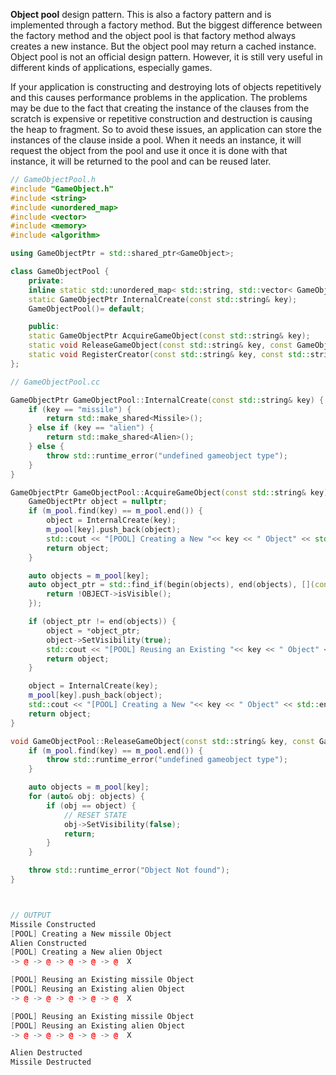 **Object pool** design pattern. This is also a factory pattern and is implemented through a factory method. But the biggest difference between the factory method and the object pool is that factory method always creates a new instance. But the object pool may return a cached instance. Object pool is not an official design pattern. However, it is still very useful in different kinds of applications, especially games. 

If your application is constructing and destroying lots of objects repetitively and this causes performance problems in the application. The problems may be due to the fact that creating the instance of the clauses from the scratch is expensive or repetitive construction and destruction is causing the heap to fragment. So to avoid these issues, an application can store the instances of the clause inside a pool. When it needs an instance, it will request the object from the pool and use it once it is done with that instance, it will be returned to the pool and can be reused later. 

```cpp
// GameObjectPool.h
#include "GameObject.h"
#include <string>
#include <unordered_map>
#include <vector>
#include <memory>
#include <algorithm>

using GameObjectPtr = std::shared_ptr<GameObject>;

class GameObjectPool {
    private:
    inline static std::unordered_map< std::string, std::vector< GameObjectPtr > > m_pool;
    static GameObjectPtr InternalCreate(const std::string& key);
    GameObjectPool()= default;

    public:
    static GameObjectPtr AcquireGameObject(const std::string& key);
    static void ReleaseGameObject(const std::string& key, const GameObjectPtr& object);
    static void RegisterCreator(const std::string& key, const std::string& creator);
};

// GameObjectPool.cc

GameObjectPtr GameObjectPool::InternalCreate(const std::string& key) {
    if (key == "missile") {
        return std::make_shared<Missile>();
    } else if (key == "alien") {
        return std::make_shared<Alien>();
    } else {
        throw std::runtime_error("undefined gameobject type");
    }
}

GameObjectPtr GameObjectPool::AcquireGameObject(const std::string& key) {
    GameObjectPtr object = nullptr;
    if (m_pool.find(key) == m_pool.end()) {
        object = InternalCreate(key);
        m_pool[key].push_back(object);
        std::cout << "[POOL] Creating a New "<< key << " Object" << std::endl;
        return object;
    }

    auto objects = m_pool[key];
    auto object_ptr = std::find_if(begin(objects), end(objects), [](const auto& OBJECT){
        return !OBJECT->isVisible();
    });

    if (object_ptr != end(objects)) {
        object = *object_ptr;
        object->SetVisibility(true);
        std::cout << "[POOL] Reusing an Existing "<< key << " Object" << std::endl;
        return object;
    }

    object = InternalCreate(key);
    m_pool[key].push_back(object);
    std::cout << "[POOL] Creating a New "<< key << " Object" << std::endl;
    return object;
}

void GameObjectPool::ReleaseGameObject(const std::string& key, const GameObjectPtr& object) {
    if (m_pool.find(key) == m_pool.end()) {
        throw std::runtime_error("undefined gameobject type");
    }

    auto objects = m_pool[key];
    for (auto& obj: objects) {
        if (obj == object) {
            // RESET STATE
            obj->SetVisibility(false);
            return;
        }
    }

    throw std::runtime_error("Object Not found");
}



// OUTPUT
Missile Constructed
[POOL] Creating a New missile Object
Alien Constructed
[POOL] Creating a New alien Object
-> @ -> @ -> @ -> @ -> @  X 

[POOL] Reusing an Existing missile Object
[POOL] Reusing an Existing alien Object
-> @ -> @ -> @ -> @ -> @  X 

[POOL] Reusing an Existing missile Object
[POOL] Reusing an Existing alien Object
-> @ -> @ -> @ -> @ -> @  X 

Alien Destructed
Missile Destructed
```